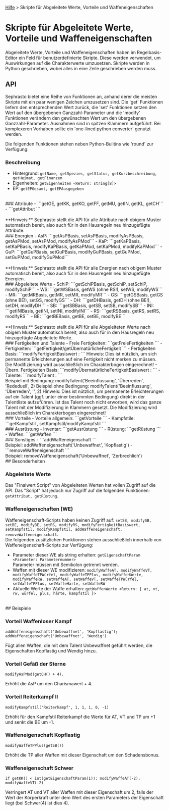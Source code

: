 [Hilfe](Help.md) > Skripte für Abgeleitete Werte, Vorteile und Waffeneigenschaften

# Skripte für Abgeleitete Werte, Vorteile und Waffeneigenschaften
Abgeleitete Werte, Vorteile und Waffeneigenschaften haben im Regelbasis-Editor ein Feld für benutzerdefinierte Skripte. Diese werden verwendet, um Auswirkungen auf die Charakterwerte umzusetzen. Skripte werden in Python geschrieben, wobei alles in eine Zeile geschrieben werden muss.
<br />
## API
Sephrasto bietet eine Reihe von Funktionen an, anhand derer die meisten Skripte mit ein paar wenigen Zeichen umzusetzen sind. Die 'get' Funktionen liefern den entsprechenden Wert zurück, die 'set' Funktionen setzen den Wert auf den übergebenen Ganzzahl-Parameter und die 'modify' Funktionen verändern den gewünschten Wert um den übergebenen Ganzzahl-Parameter. Ausnahmen sind in spitzen Klammern aufgeführt.  Bei komplexeren Vorhaben sollte ein 'one-lined python converter' genutzt werden.

Die folgenden Funktionen stehen neben Python-Builtins wie 'round' zur Verfügung:
<br />
### Beschreibung
- Hintergrund: ```getName, getSpezies, getStatus, getKurzbeschreibung, getHeimat, getFinanzen```
- Eigenheiten: ```getEigenheiten <Return: string[8]>```
- EP: ```getEPGesamt, getEPAusgegeben```
<br />
### Attribute
- ```getGE, getKK, getKO, getFF, getMU, getIN, getKL, getCH```
- ```getAttribut <Parameter: Attribut-Name>```<br />
<br />
**Hinweis:** Sephrasto stellt die API für alle Attribute nach obigem Muster automatisch bereit, also auch für in den Hausregeln neu hinzugefügte Attribute.
<br />
### Energien
- AsP: ```getAsPBasis, setAsPBasis, modifyAsPBasis, getAsPMod, setAsPMod, modifyAsPMod```
- KaP: ```getKaPBasis, setKaPBasis, modifyKaPBasis, getKaPMod, setKaPMod, modifyKaPMod```
- GuP: ```getGuPBasis, setGuPBasis, modifyGuPBasis, getGuPMod, setGuPMod, modifyGuPMod```<br />
<br />
**Hinweis:** Sephrasto stellt die API für alle Energien nach obigem Muster automatisch bereit, also auch für in den Hausregeln neu hinzugefügte Energien.
<br />
### Abgeleitete Werte
- SchiP: ```getSchiPBasis, getSchiP, setSchiP, modifySchiP```
- WS: ```getWSBasis, getWS (ohne RS!), setWS, modifyWS```
- MR: ```getMRBasis, getMR, setMR, modifyMR```
- GS: ```getGSBasis, getGS (ohne BE!), setGS, modifyGS```
- DH: ```getDHBasis, getDH (ohne BE!), setDH, modifyDH```
- SB: ```getSBBasis, getSB, setSB, modifySB```
- INI: ```getINIBasis, getINI, setINI, modifyINI```
- RS: ```getRSBasis, getRS, setRS, modifyRS```
- BE: ```getBEBasis, getBE, setBE, modifyBE```<br />
<br />
**Hinweis:** Sephrasto stellt die API für alle Abgeleiteten Werte nach obigem Muster automatisch bereit, also auch für in den Hausregeln neu hinzugefügte Abgeleitete Werte.
<br />
### Fertigkeiten und Talente
- Freie Fertigkeiten: ```getFreieFertigkeiten <Return: { name, kategorie, voraussetzungen[], wert }>```
- Fertigkeiten: ```getFertigkeit/getÜbernatürlicheFertigkeit <Parameter: Fertigkeits-Name. Return: { name, steigerungsfaktor, text, attribute [], kampffertigkeit, voraussetzungen [], typ, talenteGruppieren, wert, gekaufteTalente[], talentMods {}, attributswerte, basiswert, basiswertMod, probenwert, probenwertTalent, maxWert, addToPdf  }>```
- Fertigkeiten Basis: ```modifyFertigkeitBasiswert : <Parameter: Fertigkeits-Name, Modifikator>```
Hinweis: Dies ist nützlich, um sich permanente Erleichterungen auf eine Fertigkeit nicht merken zu müssen. Die Modifizierung wird ausschließlich im Charakterbogen eingerechnet!
- Übern. Fertigkeiten Basis: ```modifyÜbernatürlicheFertigkeitBasiswert : <Parameter: Fertigkeits-Name, Modifikator>```
- Talente: ```modifyTalent : <Parameter: Fertigkeits-Name, Talent-Name, Bedingung, Modifikator>```<br />
Beispiel mit Bedingung: modifyTalent('Beeinflussung', 'Überreden', 'Rededuell', 2)
Beispiel ohne Bedingung: modifyTalent('Beeinflussung', 'Überreden', '', 2)
Hinweis: Dies ist nützlich, um permanente Erleichterungen auf ein Talent (ggf. unter einer bestimmten Bedingung) direkt in der Talentliste aufzuführen. Ist das Talent noch nicht erworben, wird das ganze Talent mit der Modifizierung in Klammern gesetzt. Die Modifizierung wird ausschließlich im Charakterbogen eingerechnet!
<br />
### Vorteile
- Vorteile allgemein: ```getVorteile <Return: { name, kosten, variableKosten, kommentarErlauben, typ, voraussetzungen [], nachkauf, text, cheatsheetAuflisten, cheatsheetBeschreibung, linkKategorie, linkElement, script, scriptPrio, querverweise [], querverweiseResolved {}, kommentar }[]>```
- Kampfstile: ```getKampfstil <Parameter: Kampfstil-Name. Return: { at, vt, plus, rw, be }>, setKampfstil/modifyKampfstil <Parameter: Kampfstil-Name, at, vt, plus, rw, be>```
<br />
### Ausrüstung
- Inventar: ```getAusrüstung <Return: string[]>```
- Rüstung: ```getRüstung <Return: { name, text, typ, system, rs[6], be }[]>```
- Waffen: ```getWaffen <Return: { name, würfel, würfelSeiten, plus, eigenschaften[], härte, fertigkeit, talent, kampfstile[], kampfstil, rw, wm, lz, fernkampf, nahkampf, anzeigename}[]>```
<br />
### Sonstiges
- ```addWaffeneigenschaft <Parameter: TalentName, Eigenschaft>```<br />
Beispiel: addWaffeneigenschaft('Unbewaffnet', 'Kopflastig')
- ```removeWaffeneigenschaft <Parameter: TalentName, Eigenschaft>```<br />
Beispiel: removeWaffeneigenschaft('Unbewaffnet', 'Zerbrechlich')
<br />
## Besonderheiten

### Abgeleitete Werte
Das "Finalwert Script" von Abgeleiteten Werten hat vollen Zugriff auf die API. Das "Script" hat jedoch nur Zugriff auf die folgenden Funktionen: ```getAttribut, getRüstung```.
<br />
### Waffeneigenschaften (WE)
Waffeneigenschaft-Scripts haben keinen Zugriff auf: ```setSB, modifySB, setBE, modifyBE, setRS, modifyRS, modifyFertigkeitBasiswert, setKampfstil, modifyKampfstil, addWaffeneigenschaft, removeWaffeneigenschaft```.<br />
Die folgenden zusätzlichen Funktionen stehen ausschließlich innerhalb von Waffeneigenschaft-Scripts zur Verfügung:
- Parameter dieser WE als string erhalten: ```getEigenschaftParam <Parameter: Parameternummer>```<br />
Parameter müssen mit Semikolon getrennt werden.  
- Waffen mit dieser WE modifizieren: ```modifyWaffeAT, modifyWaffeVT, modifyWaffeTPWürfel, modifyWaffeTPPlus, modifyWaffeHäerte, modifyWaffeRW, setWaffeAT, setWaffeVT, setWaffeTPWürfel, setWaffeTPPlus, setWaffeHärte, setWaffeRW```
- Aktuelle Werte der Waffe erhalten: ```getWaffenWerte <Return: { at, vt, rw, würfel, plus, härte, kampfstil }>```
<br />
## Beispiele
<br />

### Vorteil Waffenloser Kampf
```
addWaffeneigenschaft('Unbewaffnet', 'Kopflastig'); addWaffeneigenschaft('Unbewaffnet', 'Wendig')
```
Fügt allen Waffen, die mit dem Talent Unbewaffnet geführt werden, die Eigenschaften Kopflastig und Wendig hinzu.
<br />

### Vorteil Gefäß der Sterne
```
modifyAsPMod(getCH() + 4).
```
Erhöht die AsP um den Charismawert + 4.
<br />

### Vorteil Reiterkampf II
```
modifyKampfstil('Reiterkampf', 1, 1, 1, 0, -1)
```
Erhöht für den Kampfstil Reiterkampf die Werte für AT, VT und TP um +1 und senkt die BE um -1.
<br />

### Waffeneigenschaft Kopflastig
```
modifyWaffeTPPlus(getSB())
```
Erhöht die TP aller Waffen mit dieser Eigenschaft um den Schadensbonus.
<br />

### Waffeneigenschaft Schwer
```
if getKK() < int(getEigenschaftParam(1)): modifyWaffeAT(-2); modifyWaffeVT(-2)
```
Verringert AT und VT aller Waffen mit dieser Eigenschaft um 2, falls der Wert der Körperkraft unter dem Wert des ersten Parameters der Eigenschaft liegt (bei Schwer(4) ist dies 4).
